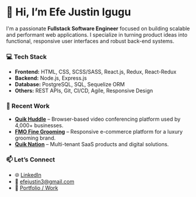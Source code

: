 # 👋 Hi, I’m Efe Justin Igugu

I'm a passionate **Fullstack Software Engineer** focused on building scalable and performant web applications. I specialize in turning product ideas into functional, responsive user interfaces and robust back-end systems.

### 💻 Tech Stack
- **Frontend:** HTML, CSS, SCSS/SASS, React.js, Redux, React-Redux
- **Backend:** Node.js, Express.js
- **Database:** PostgreSQL, SQL, Sequelize ORM
- **Others:** REST APIs, Git, CI/CD, Agile, Responsive Design

### 🚀 Recent Work
- [**Quik Huddle**](https://quikhuddle.com) – Browser-based video conferencing platform used by 4,000+ businesses.
- [**FMO Fine Grooming**](https://fmofinegrooming.com) – Responsive e-commerce platform for a luxury grooming brand.
- [**Quik Nation**](https://quiknation.com) – Multi-tenant SaaS products and digital solutions.

### 📫 Let’s Connect
- 🌐 [LinkedIn](https://www.linkedin.com/in/justinefe)  
- 📩 efejustin3@gmail.com  
- 🔗 [Portfolio / Work](https://quiknation.com)

<!---
justinefe/justinefe is a ✨ special ✨ repository because its `README.md` (this file) appears on your GitHub profile.
You can click the Preview link to take a look at your changes.
--->
